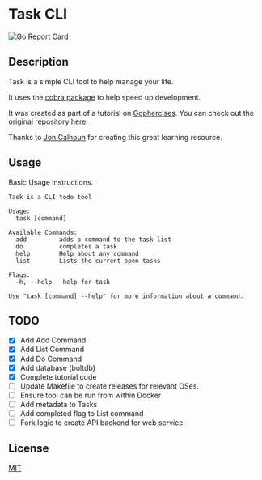 # Task CLI

[![Go Report Card](https://goreportcard.com/badge/github.com/DavyJ0nes/task-cli)](https://goreportcard.com/report/github.com/DavyJ0nes/task-cli)

## Description

Task is a simple CLI tool to help manage your life.

It uses the [cobra package](https://github.com/spf13/cobra) to help speed up development.

It was created as part of a tutorial on [Gophercises](https://gophercises.com/exercises/task). You can check out the original repository [here](https://github.com/gophercises/task)

Thanks to [Jon Calhoun](https://twitter.com/joncalhoun) for creating this great learning resource.

## Usage

Basic Usage instructions.

```none
Task is a CLI todo tool

Usage:
  task [command]

Available Commands:
  add         adds a command to the task list
  do          completes a task
  help        Help about any command
  list        Lists the current open tasks

Flags:
  -h, --help   help for task

Use "task [command] --help" for more information about a command.
```

## TODO

- [x] Add Add Command
- [x] Add List Command
- [x] Add Do Command
- [x] Add database (boltdb)
- [x] Complete tutorial code
- [ ] Update Makefile to create releases for relevant OSes.
- [ ] Ensure tool can be run from within Docker
- [ ] Add metadata to Tasks
- [ ] Add completed flag to List command
- [ ] Fork logic to create API backend for web service

## License

[MIT](./LICENSE)
